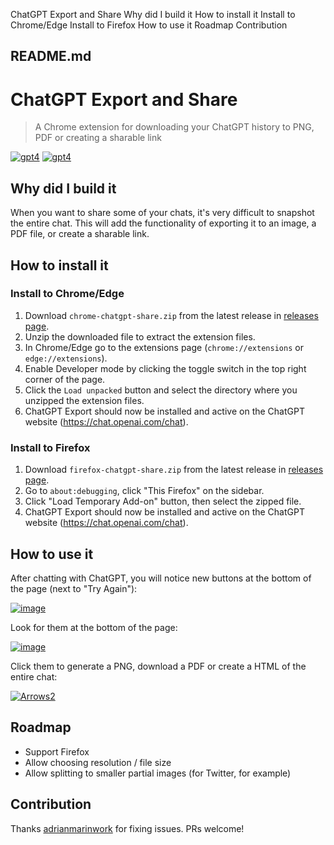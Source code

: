 ChatGPT Export and Share Why did I build it How to install it Install to Chrome/Edge Install to Firefox How to use it Roadmap Contribution

##  README.md

# ChatGPT Export and Share

> A Chrome extension for downloading your ChatGPT history to PNG, PDF or creating a sharable link

  


[![gpt4](https://user-images.githubusercontent.com/7003853/205509643-2283f0fe-3643-4b74-98f6-a0f2489d75ef.gif)](https://user-images.githubusercontent.com/7003853/205509643-2283f0fe-3643-4b74-98f6-a0f2489d75ef.gif) [ ![gpt4](https://user-images.githubusercontent.com/7003853/205509643-2283f0fe-3643-4b74-98f6-a0f2489d75ef.gif) ](https://user-images.githubusercontent.com/7003853/205509643-2283f0fe-3643-4b74-98f6-a0f2489d75ef.gif) [ ](https://user-images.githubusercontent.com/7003853/205509643-2283f0fe-3643-4b74-98f6-a0f2489d75ef.gif)

## Why did I build it

When you want to share some of your chats, it's very difficult to snapshot the entire chat. This will add the functionality of exporting it to an image, a PDF file, or create a sharable link.

## How to install it

### Install to Chrome/Edge

  1. Download `chrome-chatgpt-share.zip` from the latest release in [releases page](https://github.com/liady/ChatGPT-pdf/releases).
  2. Unzip the downloaded file to extract the extension files.
  3. In Chrome/Edge go to the extensions page (`chrome://extensions` or `edge://extensions`).
  4. Enable Developer mode by clicking the toggle switch in the top right corner of the page.
  5. Click the `Load unpacked` button and select the directory where you unzipped the extension files.
  6. ChatGPT Export should now be installed and active on the ChatGPT website (<https://chat.openai.com/chat>).



### Install to Firefox

  1. Download `firefox-chatgpt-share.zip` from the latest release in [releases page](https://github.com/liady/ChatGPT-pdf/releases).
  2. Go to `about:debugging`, click "This Firefox" on the sidebar.
  3. Click "Load Temporary Add-on" button, then select the zipped file.
  4. ChatGPT Export should now be installed and active on the ChatGPT website (<https://chat.openai.com/chat>).



## How to use it

After chatting with ChatGPT, you will notice new buttons at the bottom of the page (next to "Try Again"):   
  
[![image](https://user-images.githubusercontent.com/7003853/205524669-6e40f151-d544-4054-a9e5-c05f3dec57a2.png)](https://user-images.githubusercontent.com/7003853/205524669-6e40f151-d544-4054-a9e5-c05f3dec57a2.png)   
  
Look for them at the bottom of the page:   
  
[![image](https://user-images.githubusercontent.com/7003853/205524690-d2facc95-56ee-43ed-9413-be200f4f57b3.png)](https://user-images.githubusercontent.com/7003853/205524690-d2facc95-56ee-43ed-9413-be200f4f57b3.png)

Click them to generate a PNG, download a PDF or create a HTML of the entire chat:   


[![Arrows2](https://user-images.githubusercontent.com/7003853/205508289-fb56f028-021e-4ca5-8dc4-a65626888760.png)](https://user-images.githubusercontent.com/7003853/205508289-fb56f028-021e-4ca5-8dc4-a65626888760.png)

## Roadmap

  * Support Firefox
  * Allow choosing resolution / file size
  * Allow splitting to smaller partial images (for Twitter, for example)



## Contribution

Thanks [adrianmarinwork](https://github.com/adrianmarinwork) for fixing issues. PRs welcome!
